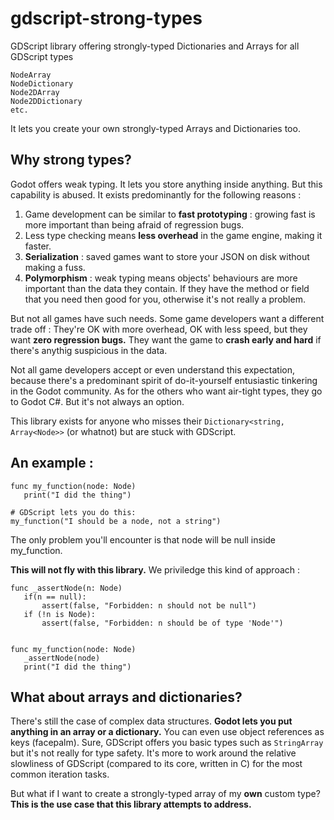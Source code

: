 # gdscript-strong-types
GDScript library offering strongly-typed Dictionaries and Arrays for all GDScript types

```
NodeArray
NodeDictionary
Node2DArray
Node2DDictionary
etc.
```

It lets you create your own strongly-typed Arrays and Dictionaries too.

## Why strong types?
Godot offers weak typing. It lets you store anything inside anything. But this capability is abused.
It exists predominantly for the following reasons :
1) Game development can be similar to **fast prototyping** : growing fast is more important than being afraid of regression bugs.
2) Less type checking means **less overhead** in the game engine, making it faster.
3) **Serialization** : saved games want to store your JSON on disk without making a fuss.
4) **Polymorphism** : weak typing means objects' behaviours are more important than the data they contain. If they have the method or field that you need then good for you, otherwise it's not really a problem.

But not all games have such needs. Some game developers want a different trade off : They're OK with more overhead, OK with less speed, but they want **zero regression bugs.** They want the game to **crash early and hard** if there's anythig suspicious in the data. 

Not all game developers accept or even understand this expectation, because there's a predominant spirit of do-it-yourself entusiastic tinkering in the Godot community. As for the others who want air-tight types, they go to Godot C#. But it's not always an option. 

This library exists for anyone who misses their `Dictionary<string, Array<Node>>` (or whatnot) but are stuck with GDScript. 

## An example : 

```
func my_function(node: Node)
   print("I did the thing")

# GDScript lets you do this:
my_function("I should be a node, not a string")
```
The only problem you'll encounter is that node will be null inside my_function.

**This will not fly with this library.** We priviledge this kind of approach : 

```
func _assertNode(n: Node)
   if(n == null):
       assert(false, "Forbidden: n should not be null")
   if (!n is Node):
       assert(false, "Forbidden: n should be of type 'Node'")


func my_function(node: Node)
   _assertNode(node)
   print("I did the thing")
```

## What about arrays and dictionaries?

There's still the case of complex data structures. **Godot lets you put anything in an array or a dictionary.** You can even use object references as keys (facepalm).
Sure, GDScript offers you basic types such as `StringArray` but it's not really for type safety. It's more to work around the relative slowliness of GDScript (compared to its core, written in C) for the most common iteration tasks.

But what if I want to create a strongly-typed array of my **own** custom type?
**This is the use case that this library attempts to address.**

